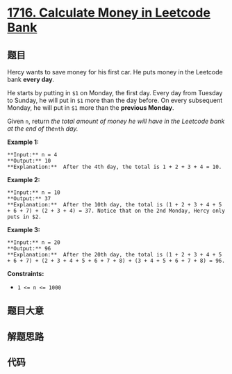 # [1716. Calculate Money in Leetcode Bank](https://leetcode.com/problems/calculate-money-in-leetcode-bank)

## 题目

Hercy wants to save money for his first car. He puts money in the Leetcode
bank **every day**.

He starts by putting in `$1` on Monday, the first day. Every day from Tuesday
to Sunday, he will put in `$1` more than the day before. On every subsequent
Monday, he will put in `$1` more than the **previous Monday**.

Given `n`, return _the total amount of money he will have in the Leetcode bank
at the end of the_`nth` _day._



**Example 1:**

    
    
    **Input:** n = 4
    **Output:** 10
    **Explanation:**  After the 4th day, the total is 1 + 2 + 3 + 4 = 10.
    

**Example 2:**

    
    
    **Input:** n = 10
    **Output:** 37
    **Explanation:**  After the 10th day, the total is (1 + 2 + 3 + 4 + 5 + 6 + 7) + (2 + 3 + 4) = 37. Notice that on the 2nd Monday, Hercy only puts in $2.
    

**Example 3:**

    
    
    **Input:** n = 20
    **Output:** 96
    **Explanation:**  After the 20th day, the total is (1 + 2 + 3 + 4 + 5 + 6 + 7) + (2 + 3 + 4 + 5 + 6 + 7 + 8) + (3 + 4 + 5 + 6 + 7 + 8) = 96.
    



**Constraints:**

  * `1 <= n <= 1000`


## 题目大意

## 解题思路

## 代码

```javascript

```
